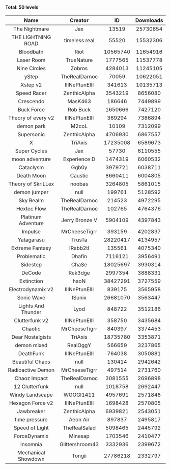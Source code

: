 #### Total: 50 levels

| Name | Creator | ID | Downloads |
|:---:|:---:|:---:|:---:|
| The Nightmare | Jax | 13519 | 25730654 | 2394045
| THE LIGHTNING ROAD | timeless real | 55520 | 15532306 | 1424045
| Bloodbath | Riot | 10565740 | 11654916 | 1094857
| Laser Room | TrueNature | 1777565 | 11537778 | 738823
| Nine Circles | Zobros | 4284013 | 11245105 | 1171603
| yStep | TheRealDarnoc | 70059 | 10622051 | 662245
| Xstep v2 | IIINePtunEIII | 341613 | 10135713 | 756837
| Speed Racer | ZenthicAlpha | 3543219 | 8656080 | 961046
| Crescendo | MasK463 | 186646 | 7449899 | 561026
| Buck Force | Rob Buck | 1650666 | 7427120 | 383644
| Theory of every v2 | IIINePtunEIII | 369294 | 7386894 | 493746
| demon park | M2coL | 10109 | 7312099 | 448072
| Supersonic | ZenthicAlpha | 4706930 | 6867557 | 675542
| X | TriAxis | 17235008 | 6589673 | 757185
| Super Cycles | Jax | 57730 | 6110555 | 421986
| moon adventure | Experience D | 1474319 | 6060532 | 331137
| Cataclysm | Ggb0y | 3979721 | 6038711 | 507890
| Death Moon  | Caustic | 8660411 | 6004805 | 703588
| Theory of SkriLLex | noobas | 3264805 | 5861015 | 500368
| demon jumper | null | 199761 | 5128592 | 365014
| Sky Realm | TheRealDarnoc | 214523 | 4972295 | 344678
| Hextec Flow | TheRealDarnoc | 102765 | 4764376 | 342432
| Platinum Adventure | Jerry Bronze V | 5904109 | 4397843 | 617483
| Impulse | MrCheeseTigrr | 393159 | 4202837 | 453600
| Yatagarasu  | TrusTa | 28220417 | 4134957 | 399415
| Extreme Fantasy | IRabb2tI | 135561 | 4075340 | 285762
| Problematic | Dhafin | 7116121 | 3956491 | 484180
| Sidestep | ChaSe | 18025697 | 3930314 | 357805
| DeCode | Rek3dge | 2997354 | 3888331 | 440692
| Extinction | haoN | 38427291 | 3727559 | 284324
| Electrodynamix v2 | IIINePtunEIII | 839175 | 3565958 | 246915
| Sonic Wave | lSunix | 26681070 | 3563447 | 265601
| Lights And Thunder | Lyod | 848722 | 3512186 | 319687
| Clutterfunk v2 | IIINePtunEIII | 358750 | 3435684 | 265482
| Chaotic | MrCheeseTigrr | 840397 | 3374453 | 222269
| Dear Nostalgists | TriAxis | 18735780 | 3353871 | 434922
| demon mixed | RealOggY | 566659 | 3237865 | 388228
| DeathFunk | IIINePtunEIII | 764038 | 3050881 | 159405
| Beautiful Chaos | null | 130414 | 2942642 | 222922
| Radioactive Demon | MrCheeseTigrr | 497514 | 2731760 | 222657
| Chaoz Impact | TheRealDarnoc | 3081555 | 2696898 | 307177
| 12 Clutterfunk | null | 1018758 | 2692447 | 185096
| Windy Landscape | WOOGI1411 | 4957691 | 2571848 | 321456
| Hexagon Force v2 | IIINePtunEIII | 1698428 | 2570805 | 179517
| Jawbreaker | ZenthicAlpha | 6939821 | 2543051 | 316196
| time pressure | Aeon Air | 897837 | 2495817 | 172620
| Speed of Light | TheRealSalad | 5098465 | 2445792 | 318118
| ForceDynamix | Minesap | 1703546 | 2410477 | 168724
| Insomnia | Glittershroom43 | 3332936 | 2399672 | 329087
| Mechanical Showdown | Tongii | 27786218 | 2332797 | 255315
